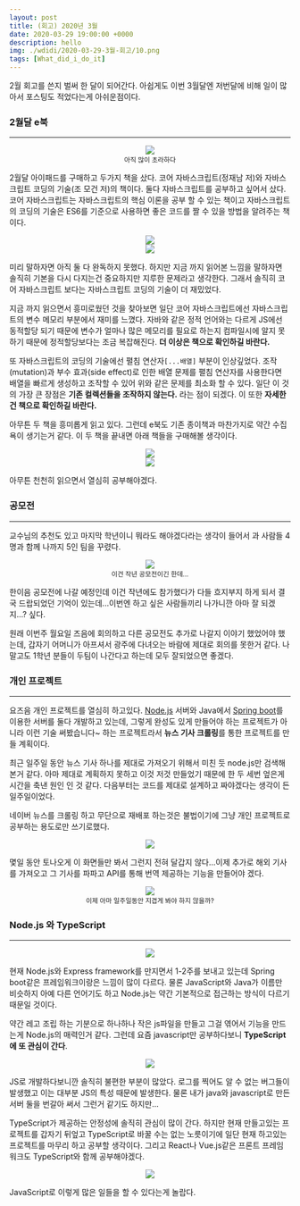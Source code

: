 ```yaml
---
layout: post
title: (회고) 2020년 3월
date: 2020-03-29 19:00:00 +0000
description: hello
img: ./wdidi/2020-03-29-3월-회고/10.png
tags: [What_did_i_do_it]
---
```


2월 회고를 쓴지 벌써 한 달이 되어간다. 아쉽게도 이번 3월달엔 저번달에 비해 일이 많아서 포스팅도 적었다는게 아쉬운점이다.

### 2월달 e북

---

<center><img src="/assets/img/wdidi/2020-03-29-3월-회고/1.png"></center>
<center><small>아직 많이 초라하다</small></center>

2월달 아이패드를 구매하고 두가지 책을 샀다. 코어 자바스크립트(정재남 저)와 자바스크립트 코딩의 기술(조 모건 저)의 책이다. 둘다 자바스크립트를 공부하고 싶어서 샀다. 코어 자바스크립트는 자바스크립트의 핵심 이론을 공부 할 수 있는 책이고 자바스크립트의 코딩의 기술은 ES6를 기준으로 사용하면 좋은 코드를 짤 수 있을 방법을 알려주는 책이다.

<center><img src="/assets/img/wdidi/2020-03-29-3월-회고/2.png"></center>

<center><img src="/assets/img/wdidi/2020-03-29-3월-회고/3.png"></center>

미리 말하자면 아직 둘 다 완독하지 못했다.  하지만 지금 까지 읽어본 느낌을 말하자면 솔직히 기본을 다시 다지는건 중요하지만 지루한 문제라고 생각한다. 그래서 솔직히 코어 자바스크립트 보다는 자바스크립트 코딩의 기술이 더 재밌었다.

지금 까지 읽으면서 흥미로웠던 것을 찾아보면 일단 코어 자바스크립트에선 자바스크립트의 변수 메모리 부분에서 재미를 느꼈다. 자바와 같은 정적 언어와는 다르게 JS에선 동적할당 되기 때문에 변수가 얼마나 많은 메모리를 필요로 하는지 컴파일시에 알지 못하기 때문에 정적할당보다는 조금 복잡해진다. **더 이상은 책으로 확인하길 바란다.**

또 자바스크립트의 코딩의 기술에선 펼침 연산자`[...배열]` 부분이 인상깊었다. 조작(mutation)과 부수 효과(side effect)로 인한 배열 문제를 펼침 연산자를 사용한다면 배열을 빠르게 생성하고 조작할 수 있어 위와 같은 문제를 최소화 할 수 있다. 일단 이 것의 가장 큰 장점은 **기존 컬렉션들을 조작하지 않는다.** 라는 점이 되겠다. 이 또한 **자세한건 책으로 확인하길 바란다.**

아무튼 두 책을 흥미롭게 읽고 있다. 그런데 e북도 기존 종이책과 마찬가지로 약간 수집욕이 생기는거 같다. 이 두 책을 끝내면 아래 책들을 구매해볼 생각이다.

<center><img src="/assets/img/wdidi/2020-03-29-3월-회고/4.png"></center>

<center><img src="/assets/img/wdidi/2020-03-29-3월-회고/5.png"></center>

아무튼 천천히 읽으면서 열심히 공부해야겠다.

### 공모전

---

교수님의 추천도 있고 마지막 학년이니 뭐라도 해야겠다라는 생각이 들어서 과 사람들 4명과 함께 나까지 5인 팀을 꾸렸다.

<center><img src="/assets/img/wdidi/2020-03-29-3월-회고/6.png"></center>
<center><small>이건 작년 공모전이긴 한데...</small></center>

한이음 공모전에 나갈 예정인데 이건 작년에도 참가했다가 다들 흐지부지 하게 되서 결국 드랍되었던 기억이 있는데...이번엔 하고 싶은 사람들끼리 나가니깐 아마 잘 되겠지...? 싶다.

원래 이번주 월요일 즈음에 회의하고 다른 공모전도 추가로 나갈지 이야기 했었어야 했는데, 갑자기 어머니가 아프셔서 광주에 다녀오는 바람에 제대로 회의를 못한거 같다. 나말고도 1학년 분들이 두팀이 나간다고 하는데 모두 잘되었으면 좋겠다.

### 개인 프로젝트

---

요즈음 개인 프로젝트를 열심히 하고있다. [Node.js](https://github.com/doncolmi/news) 서버와 Java에서 [Spring boot](https://github.com/doncolmi/newsj)를 이용한 서버를 둘다 개발하고 있는데, 그렇게 완성도 있게 만들어야 하는 프로젝트가 아니라 이런 기술 써봤습니다~ 하는 프로젝트라서 **뉴스 기사 크롤링**를 통한 프로젝트를 만들 계획이다.

최근 일주일 동안 뉴스 기사 하나를 제대로 가져오기 위해서 미친 듯 node.js만 검색해본거 같다. 아마 제대로 계획하지 못하고 이것 저것 만들었기 때문에 한 두 세번 엎은게 시간을 축낸 원인 인 것 같다. 다음부터는 코드를 제대로 설계하고 짜야겠다는 생각이 든 일주일이었다.

네이버 뉴스를 크롤링 하고 무단으로 재배포 하는것은 불법이기에 그냥 개인 프로젝트로 공부하는 용도로만 쓰기로했다.

<center><img src="/assets/img/wdidi/2020-03-29-3월-회고/7.png"></center>

몇일 동안 토나오게 이 화면들만 봐서 그런지 전혀 달갑지 않다...이제 추가로 해외 기사를 가져오고 그 기사를 파파고 API를 통해 번역 제공하는 기능을 만들어야 겠다.

<center><img src="/assets/img/wdidi/2020-03-29-3월-회고/8.png"></center>
<center><small>이제 아마 일주일동안 지겹게 봐야 하지 않을까?</small></center>

<center>
<ins class="kakao_ad_area" style="display:none; margin-top: 15px;" 
 data-ad-unit    = "DAN-1iykkck0nlqnp" 
 data-ad-width   = "250" 
 data-ad-height  = "250"></ins> 
<script type="text/javascript" src="//t1.daumcdn.net/kas/static/ba.min.js" async></script>
</center>

### Node.js 와 TypeScript

---

<center><img src="/assets/img/wdidi/2020-03-29-3월-회고/9.png"></center>

현재 Node.js와 Express framework를 만지면서 1-2주를 보내고 있는데 Spring boot같은 프레임워크이랑은 느낌이 많이 다르다. 물론 JavaScript와 Java가 이름만 비슷하지 아예 다른 언어기도 하고 Node.js는 약간 기본적으로 접근하는 방식이 다르기 때문일 것이다.

약간 레고 조립 하는 기분으로 하나하나 작은 js파일을 만들고 그걸 엮어서 기능을 만드는게 Node.js의 매력인거 같다. 그런데 요즘 javascript만 공부하다보니 **TypeScript에 또 관심이 간다**.

<center><img src="/assets/img/wdidi/2020-03-29-3월-회고/10.png"></center>

JS로 개발하다보니깐 솔직히 불편한 부분이 많았다. 로그를 찍어도 알 수 없는 버그들이 발생했고 이는 대부분 JS의 특성 때문에 발생한다. 물론 내가 java와 javascript로 만든 서버 둘을 번갈아 써서 그런거 같기도 하지만...

TypeScript가 제공하는 안정성에 솔직히 관심이 많이 간다. 하지만 현재 만들고있는 프로젝트를 갑자기 뒤엎고 TypeScript로 바꿀 수는 없는 노릇이기에 일단 현재 하고있는 프로젝트를 마무리 하고 공부할 생각이다. 그리고 React나 Vue.js같은 프론트 프레임워크도 TypeScript와 함께 공부해야겠다.

<center><img src="/assets/img/wdidi/2020-03-29-3월-회고/11.png"></center>

JavaScript로 이렇게 많은 일들을 할 수 있다는게 놀랍다.